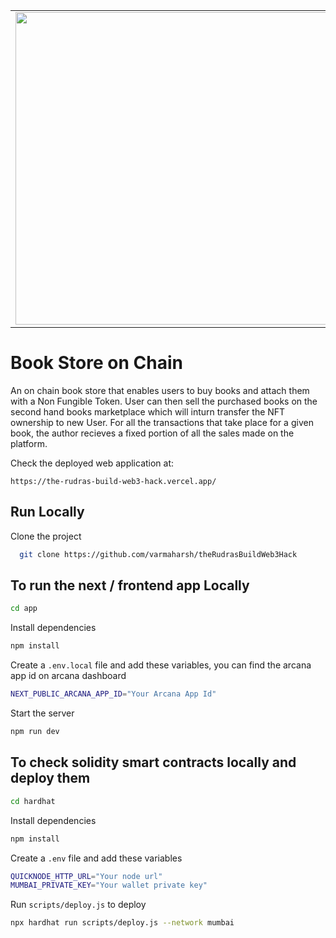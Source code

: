 
<table>
  <tr>
    <td valign="top"><img src="https://upload.wikimedia.org/wikipedia/en/2/24/Polygon_blockchain_logo.png" width="500"/></td>
    <td valign="top"><img src="https://lh5.googleusercontent.com/Q43jQRslCBiang0-DXC5CB_jR8VODmMmnwZV1qzI9X_KX9xCRbKUa2lkRTMQ18Vz3_lRuu12MWcLuo1azEE5vxD3ADmJD0wxdeWRAA-6cmfW7cZC5vcDGXutMzZWueSKgXBz1OoMSnC-SuFS0g" width="500"/></td>
    <td><img src="https://cdn-images-1.medium.com/max/680/1*_YmjEF5mDa0lvbTslVAOPg@2x.png" style="max-width: 400px"/></td>
  </tr>
</table>

# Book Store on Chain

An on chain book store that enables users to buy books and attach them with a Non Fungible Token. User can then sell the purchased books on the second hand books marketplace which will inturn transfer the NFT ownership to new User. For all the transactions that take place for a given book, the author recieves a fixed portion of all the sales made on the platform.

Check the deployed web application at:

`https://the-rudras-build-web3-hack.vercel.app/`

## Run Locally

Clone the project

```bash
  git clone https://github.com/varmaharsh/theRudrasBuildWeb3Hack
```

## To run the next / frontend app Locally

```bash
cd app
```

Install dependencies

```bash
npm install
```

Create a `.env.local` file and add these variables, you can find the arcana app id on arcana dashboard

```bash
NEXT_PUBLIC_ARCANA_APP_ID="Your Arcana App Id"
```

Start the server

```bash
npm run dev
```

## To check solidity smart contracts locally and deploy them

```bash
cd hardhat
```

Install dependencies

```bash
npm install
```

Create a `.env` file and add these variables

```bash
QUICKNODE_HTTP_URL="Your node url"
MUMBAI_PRIVATE_KEY="Your wallet private key"
```

Run `scripts/deploy.js` to deploy

```bash
npx hardhat run scripts/deploy.js --network mumbai
```
